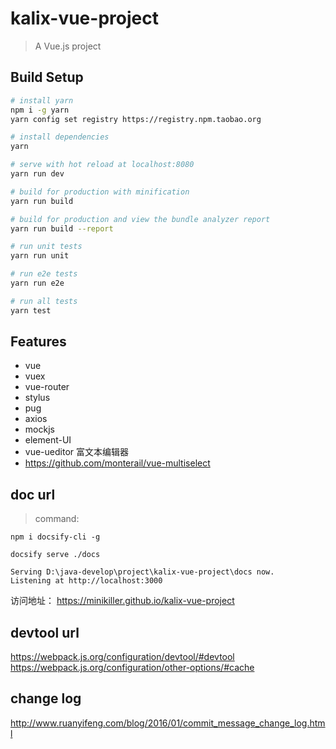 # kalix-vue-project

> A Vue.js project

## Build Setup

``` bash
# install yarn
npm i -g yarn
yarn config set registry https://registry.npm.taobao.org

# install dependencies
yarn

# serve with hot reload at localhost:8080
yarn run dev

# build for production with minification
yarn run build

# build for production and view the bundle analyzer report
yarn run build --report

# run unit tests
yarn run unit

# run e2e tests
yarn run e2e

# run all tests
yarn test
```

## Features
* vue
* vuex
* vue-router
* stylus
* pug
* axios
* mockjs
* element-UI
* vue-ueditor 富文本编辑器
* https://github.com/monterail/vue-multiselect

## doc url
> command:
```
npm i docsify-cli -g

docsify serve ./docs

Serving D:\java-develop\project\kalix-vue-project\docs now.
Listening at http://localhost:3000
```
访问地址： https://minikiller.github.io/kalix-vue-project

## devtool url
https://webpack.js.org/configuration/devtool/#devtool
https://webpack.js.org/configuration/other-options/#cache

## change log
http://www.ruanyifeng.com/blog/2016/01/commit_message_change_log.html
